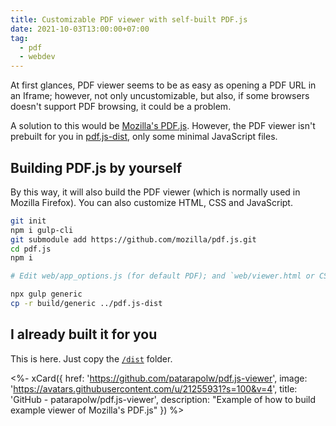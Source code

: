 ```yaml
---
title: Customizable PDF viewer with self-built PDF.js
date: 2021-10-03T13:00:00+07:00
tag:
  - pdf
  - webdev
---
```


At first glances, PDF viewer seems to be as easy as opening a PDF URL in an Iframe; however, not only uncustomizable, but also, if some browsers doesn't support PDF browsing, it could be a problem.

A solution to this would be [Mozilla's PDF.js](https://github.com/mozilla/pdf.js). However, the PDF viewer isn't prebuilt for you in [pdf.js-dist](https://github.com/mozilla/pdfjs-dist), only some minimal JavaScript files.

<!-- excerpt -->

## Building PDF.js by yourself

By this way, it will also build the PDF viewer (which is normally used in Mozilla Firefox). You can also customize HTML, CSS and JavaScript.

```sh
git init
npm i gulp-cli
git submodule add https://github.com/mozilla/pdf.js.git
cd pdf.js
npm i

# Edit web/app_options.js (for default PDF); and `web/viewer.html or CSS files (for UI) to your liking

npx gulp generic
cp -r build/generic ../pdf.js-dist
```

## I already built it for you

This is here. Just copy the [`/dist`](https://github.com/patarapolw/pdf.js-viewer/tree/main/dist) folder.

<%- xCard({
  href: 'https://github.com/patarapolw/pdf.js-viewer',
  image: 'https://avatars.githubusercontent.com/u/21255931?s=100&v=4',
  title: 'GitHub - patarapolw/pdf.js-viewer',
  description: "Example of how to build example viewer of Mozilla's PDF.js"
}) %>
